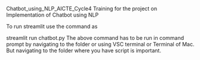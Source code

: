 Chatbot_using_NLP_AICTE_Cycle4
Training for the project on Implementation of Chatbot using NLP

To run streamlit use the command as

streamlit run chatbot.py
The above command has to be run in command prompt by navigating to the folder or using VSC terminal or Terminal of Mac. But navigating to the folder where you have script is important.
